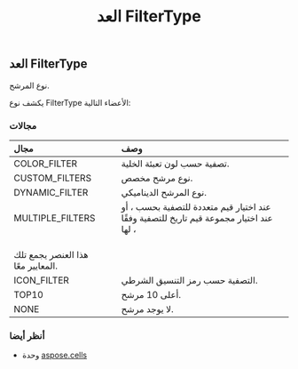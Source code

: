 ﻿---
title: العد FilterType
second_title: Aspose.Cells for Python via .NET API المراجع
description:
type: docs
weight: 2060
url: /ar/python-net/aspose.cells/filtertype/
is_root: false
---
##  العد FilterType
نوع المرشح.



يكشف نوع FilterType الأعضاء التالية:

###  مجالات
| مجال| وصف|
| :- | :- |
| COLOR_FILTER | تصفية حسب لون تعبئة الخلية.|
| CUSTOM_FILTERS | نوع مرشح مخصص.|
| DYNAMIC_FILTER | نوع المرشح الديناميكي.|
| MULTIPLE_FILTERS | عند اختيار قيم متعددة للتصفية بحسب ، أو عند اختيار مجموعة قيم تاريخ للتصفية وفقًا لها ،<br/> هذا العنصر يجمع تلك المعايير معًا.|
| ICON_FILTER | التصفية حسب رمز التنسيق الشرطي.|
| TOP10 |أعلى 10 مرشح.|
| NONE | لا يوجد مرشح.|



###  أنظر أيضا
* وحدة [aspose.cells](..)
